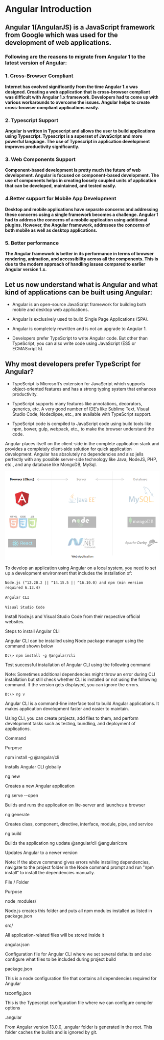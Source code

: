 # Angular Introduction

## Angular 1(AngularJS) is a JavaScript framework from Google which was used for the development of web applications. 

###  Following are the reasons to migrate from Angular 1 to the latest version of Angular:

### 1. Cross-Browser Compliant

**Internet has evolved significantly from the time Angular 1.x was designed. Creating a web application that is cross-browser compliant was difficult with Angular 1.x framework. Developers had to come up with various workarounds to overcome the issues. Angular helps to create cross-browser compliant applications easily.**

 

### 2. Typescript Support

**Angular is written in Typescript and allows the user to build applications using Typescript. Typescript is a superset of JavaScript and more powerful language. The use of Typescript in application development improves productivity significantly.**


### 3. Web Components Support

**Component-based development is pretty much the future of web development. Angular is focused on component-based development. The use of components helps in creating loosely coupled units of application that can be developed, maintained, and tested easily.**

 

### 4.Better support for Mobile App Development

**Desktop and mobile applications have separate concerns and addressing these concerns using a single framework becomes a challenge. Angular 1 had to address the concerns of a mobile application using additional plugins. However, the Angular framework, addresses the concerns of both mobile as well as desktop applications.**

 

### 5. Better performance

**The Angular framework is better in its performance in terms of browser rendering, animation, and accessibility across all the components. This is due to the modern approach of handling issues compared to earlier Angular version 1.x.**

 
## Let us now understand what is Angular and what kind of applications can be built using Angular:

* Angular is an open-source JavaScript framework for building both mobile and desktop web applications.

* Angular is exclusively used to build Single Page Applications (SPA).

* Angular is completely rewritten and is not an upgrade to Angular 1.

* Developers prefer TypeScript to write Angular code. But other than TypeScript, you can also write code using JavaScript (ES5 or ECMAScript 5).

 

## Why most developers prefer TypeScript for Angular?

* TypeScript is Microsoft’s extension for JavaScript which supports object-oriented features and has a strong typing system that enhances productivity.

* TypeScript supports many features like annotations, decorators, generics, etc. A very good number of IDE’s like Sublime Text, Visual Studio Code, Nodeclipse, etc., are available with TypeScript support.

* TypeScript code is compiled to JavaScript code using build tools like npm, bower, gulp, webpack, etc., to make the browser understand the code.

Angular places itself on the client-side in the complete application stack and provides a completely client-side solution for quick application development. Angular has absolutely no dependencies and also jells perfectly with any possible server-side technology like Java, NodeJS, PHP, etc., and any database like MongoDB, MySql. 

<img src="https://github.com/amantiwari8861/AngularNewBatch/blob/master/introWebApp.png" alt="This is WebApplication Intro image.">


To develop an application using Angular on a local system, you need to set up a development environment that includes the installation of:

    Node.js (^12.20.2 || ^14.15.5 || ^16.10.0) and npm (min version required 6.13.4)

    Angular CLI

    Visual Studio Code

Install Node.js and Visual Studio Code from their respective official websites. 

 

Steps to install Angular CLI

Angular CLI can be installed using Node package manager using the command shown below

    D:\> npm install -g @angular/cli

Test successful installation of Angular CLI using the following command

Note: Sometimes additional dependencies might throw an error during CLI installation but still check whether CLI is installed or not using the following command. If the version gets displayed, you can ignore the errors.

    D:\> ng v

 

Angular CLI is a command-line interface tool to build Angular applications. It makes application development faster and easier to maintain.

Using CLI, you can create projects, add files to them, and perform development tasks such as testing, bundling, and deployment of applications.

Command
	

Purpose

npm install -g @angular/cli
	

Installs Angular CLI globally

ng new <project name>
	

Creates a new Angular application

ng serve --open
	

Builds and runs the application on lite-server and launches a browser

ng generate <name>
	

Creates class, component, directive, interface, module, pipe, and service

ng build
	

Builds the application
ng update @angular/cli @angular/core
	
 Updates Angular to a newer version

 Note: If the above command gives errors while installing dependencies, navigate to the project folder in the Node command prompt and run "npm install" to install the dependencies manually.

File / Folder
	

Purpose

node_modules/
	

Node.js creates this folder and puts all npm modules installed as listed in package.json

src/
	

All application-related files will be stored inside it

angular.json
	

Configuration file for Angular CLI where we set several defaults and also configure what files to be included during project build

package.json
	

This is a node configuration file that contains all dependencies required for Angular

tsconfig.json
	

This is the Typescript configuration file where we can configure compiler options

.angular
	

From Angular version 13.0.0, .angular folder is generated in the root. This folder caches the builds and is ignored by git.